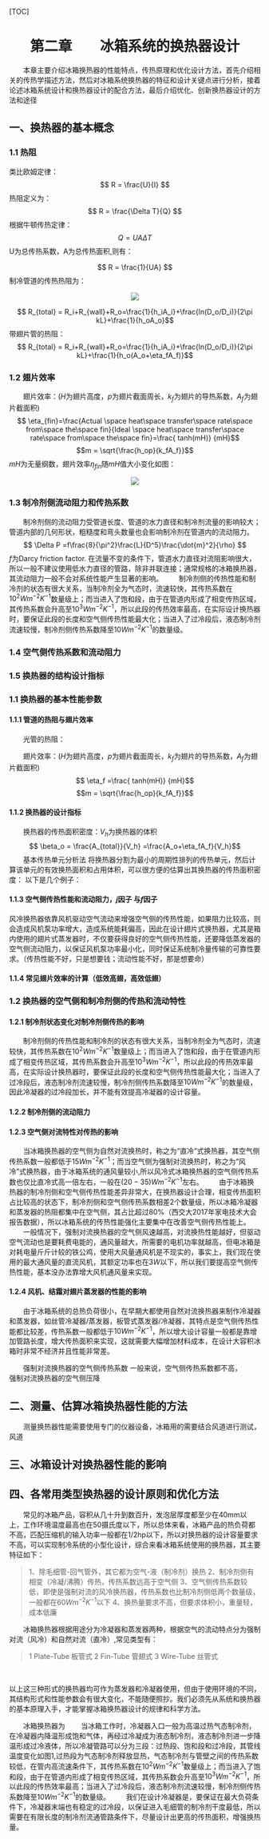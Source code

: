 [TOC]


# <center>第二章&emsp;&emsp;冰箱系统的换热器设计</center>
&emsp;&emsp;本章主要介绍冰箱换热器的性能特点，传热原理和优化设计方法，首先介绍相关的传热学描述方法，然后对冰箱系统换热器的特征和设计关键点进行分析，接着论述冰箱系统设计和换热器设计的配合方法，最后介绍优化、创新换热器设计的方法和途径

## 一、换热器的基本概念

### 1.1 热阻
类比欧姆定律：$$ R = \frac{U}{I} $$
热阻定义为：
$$ R = \frac{\Delta T}{Q} $$
根据牛顿传热定律：
$$ Q = UA\Delta T $$ U为总传热系数，A为总传热面积,则有：

 $$ R = \frac{1}{UA} $$
 制冷管道的传热热阻为：
<center> <img src = "tube_heat_resistance.png"> </center>

$$ R_{total} = R_i+R_{wall}+R_o=\frac{1}{h_iA_i}+\frac{ln(D_o/D_i)}{2\pi kL}+\frac{1}{h_oA_o}$$
带翅片管的热阻：
$$ R_{total} = R_i+R_{wall}+R_o=\frac{1}{h_iA_i}+\frac{ln(D_o/D_i)}{2\pi kL}+\frac{1}{h_o(A_o+\eta_fA_f)}$$
### 1.2 翅片效率
&emsp;&emsp;翅片效率：($H$为翅片高度，$p$为翅片截面周长，$k_f$为翅片的导热系数，$A_f$为翅片截面积)
$$ \eta_{fin}=\frac{Actual \space heat\space  transfer\space  rate\space  from\space  the\space  fin}{Ideal \space heat\space  transfer\space  rate\space  from\space  the\space  fin}=\frac{ tanh(mH)} {mH}$$
$$m = \sqrt{\frac{h_op}{k_fA_f}}$$
$mH$为无量纲数，翅片效率$\eta_{fin}$随$mH$值大小变化如图：
<center> <img src = "fin_efficiency.png"> </center>

### 1.3 制冷剂侧流动阻力和传热系数
&emsp;&emsp;制冷剂侧的流动阻力受管道长度、管道的水力直径和制冷剂流量的影响较大；管道内部的几何形状，粗糙度和弯头数量也会影响制冷剂在管道内的流动阻力。
$$ \Delta P =f\frac{8}{\pi^2}\frac{L}{D^5}\frac{\dot{m}^2}{\rho} $$
$f$为Darcy friction factor.
在流量不变的条件下，管道水力直径对流阻影响很大，所以一般不建议使用低水力直径的管路，除非并联连接；通常规格的冰箱换热器，其流动阻力一般不会对系统性能产生显著的影响。
&emsp;&emsp;制冷剂侧的传热性能和制冷剂的状态有很大关系，当制冷剂全为气态时，流速较快，其传热系数在$10^2Wm^{-2}K^{-1}$数量级上；而当进入了饱和段，由于在管道内形成了相变传热区域，其传热系数会升高至$10^3Wm^{-2}K^{-1}$，所以此段的传热效率最高，在实际设计换热器时，要保证此段的长度和空气侧传热性能最大化；当进入了过冷段后，液态制冷剂流速较慢，制冷剂侧传热系数降至$10Wm^{-2}K^{-1}$的数量级。
### 1.4 空气侧传热系数和流动阻力

### 1.5 换热器的结构设计指标

### 1.1 换热器的基本性能参数
#### 1.1.1 管道的热阻与翅片效率
&emsp;&emsp;光管的热阻：


&emsp;&emsp;翅片效率：($H$为翅片高度，$p$为翅片截面周长，$k_f$为翅片的导热系数，$A_f$为翅片截面积)
$$ \eta_f =\frac{ tanh(mH)} {mH}$$
$$m = \sqrt{\frac{h_op}{k_fA_f}}$$
#### 1.1.2 换热器的设计指标
&emsp;&emsp;换热器的传热面积密度：$V_h$为换热器的体积
$$ \beta_o = \frac{A_{total}}{V_h} =\frac{A_o+\eta_fA_f}{V_h}$$
&emsp;&emsp;基本传热单元分析法
将换热器分割为最小的周期性排列的传热单元，然后计算该单元的有效换热面积和占用体积，可以很方便的估算出其换热器的传热面积密度：
以下是几个例子：

#### 1.1.3 空气侧传热性能和流动阻力，$j$因子 与$f$因子
风冷换热器依靠风机驱动空气流动来增强空气侧的传热性能，如果阻力比较高，则会造成风机泵功率增大，造成系统能耗偏高，因此在设计翅片式换热器，尤其是箱内使用的翅片式蒸发器时，不仅要获得良好的空气侧传热性能，还要降低蒸发器的空气侧流动阻力，以保证风机泵功率最小化，同时保证系统制冷量传输的可靠性要求。（传热性能不好，只是想要钱；流动性能不好，那是想要命）

#### 1.1.4 常见翅片效率的计算（低效高翅，高效低翅）
### 1.2 换热器的空气侧和制冷剂侧的传热和流动特性
#### 1.2.1 制冷剂状态变化对制冷剂侧传热的影响
&emsp;&emsp;制冷剂侧的传热性能和制冷剂的状态有很大关系，当制冷剂全为气态时，流速较快，其传热系数在$10^2Wm^{-2}K^{-1}$数量级上；而当进入了饱和段，由于在管道内形成了相变传热区域，其传热系数会升高至$10^3Wm^{-2}K^{-1}$，所以此段的传热效率最高，在实际设计换热器时，要保证此段的长度和空气侧传热性能最大化；当进入了过冷段后，液态制冷剂流速较慢，制冷剂侧传热系数降至$10Wm^{-2}K^{-1}$的数量级，因此冷凝器的过冷段加长，并不能有效提高冷凝器的设计容量。
#### 1.2.2 制冷剂侧的流动阻力

#### 1.2.3 空气侧对流特性对传热的影响
&emsp;&emsp;当冰箱换热器的空气侧为自然对流换热时，称之为“直冷”式换热器，其空气侧传热系数一般都低于$15Wm^{-2}K^{-1}$；而当空气侧为强制对流换热时，称之为“风冷”式换热器，由于冰箱系统的通风量较小,所以风冷式冰箱换热器的空气侧传热系数也仅比直冷式高一倍左右，一般在$(20 - 35)Wm^{-2}K^{-1}$左右。
&emsp;&emsp;由于冰箱换热器的制冷剂侧和空气侧传热性能差异非常大，在换热器设计合理，相变传热面积占比较高的状态下，制冷剂侧和空气侧传热系数相差2个数量级，所以冰箱冷凝器和蒸发器的热阻都集中在空气侧，其占比超过80%（西交大2017年家电技术大会报告数据），所以冰箱系统的传热性能强化主要集中在改善空气侧传热性能上。
&emsp;&emsp;一般情况下，强制对流换热器的空气侧风速越高，对流换热性能越好，但驱动空气流动也是要耗费电能的，通风量越大，所需要的电机功率就越高，但电冰箱是对耗电量斤斤计较的铁公鸡，使用大风量通风机是不现实的，事实上，我们现在使用的最大通风量的直流风机，其额定功率也在$3W$以下，所以我们要提高空气侧传热性能，基本没办法靠增大风机通风量来实现。



#### 1.2.4 风机、结霜对翅片蒸发器的性能的影响 
&emsp;&emsp;由于冰箱系统的总热负荷很小，在早期大都使用自然对流换热器来制作冷凝器和蒸发器，如丝管冷凝器/蒸发器，板管式蒸发器/冷凝器，其特点是空气侧传热性能都比较差，传热系数一般都低于$10Wm^{-2}K^{-1}$，所以增大设计容量一般都是靠增加管路长度，增大传热面积来实现，这就需要大幅增加材料成本，在设计大容积冰箱时非常不经济并且性能非常差。

&emsp;&emsp;强制对流换热器的空气侧传热系数
一般来说，空气侧传热系数都不高，
&emsp;&emsp;强制对流换热器的空气侧压降


## 二、测量、估算冰箱换热器性能的方法
&emsp;&emsp;测量换热器性能需要使用专门的仪器设备，冰箱用的需要结合风道进行测试，风道

## 三、冰箱设计对换热器性能的影响

## 四、各常用类型换热器的设计原则和优化方法





&emsp;&emsp;常见的冰箱产品，容积从几十升到数百升，发泡层厚度都至少在40mm以上，工作环境温度最高也在50摄氏度以下，所以总体来看，冰箱产品的热负荷都不高，匹配压缩机的输入功率一般都在1/2hp以下，所以对换热器的设计容量要求不高，可以实现制冷系统的小型化设计，综合来看冰箱系统使用的换热器，其主要特征如下：
>1、除毛细管-回气管外，其它都为空气-液（制冷剂）换热
>2、制冷剂侧有相变（冷凝/沸腾）传热，传热系数远高于空气侧
>3、空气侧传热系数较低，即使是强制对流的风冷换热器，传热系数也比制冷剂侧低两个数量级，一般都在60$W  m^{-2}K^{-1}$以下
>4、换热量要求不高，但要求体积小，重量轻，成本低廉<br>

&emsp;&emsp;冰箱换热器根据用途分为冷凝器和蒸发器两种，根据空气的流动特点分为强制对流（风冷）和自然对流（直冷）,常见类型有：
>1 Plate-Tube   板管式
>2 Fin-Tube     管翅式
>3 Wire-Tube    丝管式
<br>

以上这三种形式的换热器均可作为蒸发器和冷凝器使用，但由于使用环境的不同，其结构形式和性能参数会有很大变化，不能随便照抄。我们必须先从系统和换热器的基本原理入手，才能掌握冰箱换热器设计的规律和科学方法。


&emsp;&emsp;冰箱换热器为
&emsp;&emsp;当冰箱工作时，冷凝器入口一般为高温过热气态制冷剂，在冷凝器内降温形成饱和气体，再经过冷凝成为液态制冷剂，液态制冷剂进一步降温形成过冷液体，所以冷凝管路可以分为三段：过热段、饱和段和过冷段，其管线温度变化如图1,过热段为气态制冷剂释放显热，气态制冷剂与管壁之间的传热系数较低，在管内高流速条件下，其传热系数在$10^2Wm^{-2}K^{-1}$数量级上；而当进入了饱和段，由于在管道内形成了相变传热区域，其传热系数会升高至$10^3Wm^{-2}K^{-1}$，所以此段的传热效率最高；当进入了过冷段后，液态制冷剂流速较慢，制冷剂侧传热系数降至$10Wm^{-2}K^{-1}$的数量级。
&emsp;&emsp;我们在设计冷凝器是，要保证在最大负荷条件下，冷凝器末端也有稳定的过冷段，以保证进入毛细管的制冷剂干度最低，所以需要在有限长度的制冷剂流通管路条件下，尽量设计出更高的传热面积，增强换热量。
